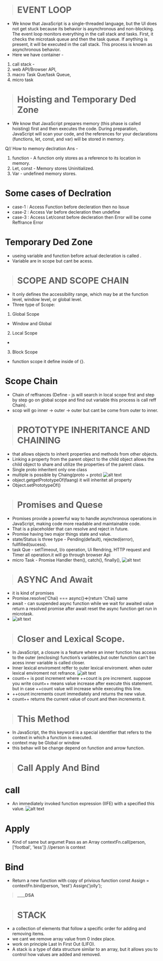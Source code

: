> # EVENT LOOP
- We know that JavaScript is a single-threaded language, but the UI does not get stuck because its behavior is asynchronous and non-blocking. The event loop monitors everything in the call stack and tasks. First, it checks the microtask queue and then the task queue. If anything is present, it will be executed in the call stack. This process is known as asynchronous behavior.
- Here we have container - 
01. call stack -  
02. web API/Browser API, 
03. macro Task Que/task Queue,
04. micro task  

> # Hoisting and Temporary Ded Zone
- We know that JavaScript prepares memory (this phase is called hoisting) first and then executes the code. During preparation, JavaScript will scan your code, and the references for your declarations (functions, let, const, and var) will be stored in memory.

Q// How to memory declration
Ans - 
01. function - A function only stores as a reference to its location in memory.
02. Let, const - Memory stores Uninitialized.
03. Var - undefined memory stores.
# Some cases of Declration
- case-1 : Access Function before decleration then no Issue
- case-2 : Access Var before decleration then undefine
- case-3 : Access Let/const before decleration then Error will be come Reffrance Error
# Temporary Ded Zone
- useing variable and function before actual decleration is called .
- Variable are in scope but cant be acess.
> # SCOPE AND SCOPE CHAIN
- It only defines the accessibility range, which may be at the function level, window level, or global level.
- Three type of Scope: 
01. Global Scope
- Window and Global
02. Local Scope
- 
03. Block Scope
- function scope it define inside of {}.

# Scope Chain
-  Chain of reffrances (Define -  js will search in local scope first and step by step go on global scope and find out variable this process is call reff Chain).
- scop will go inner -> outer -> outer but cant be come from outer to inner.

> # PROTOTYPE INHERITANCE AND CHAINING
-  that allows objects to inherit properties and methods from other objects.
- Linking a property from the parent object to the child object allows the child object to share and utilize the properties of the parent class.
- Single proto inheritent only one class
- multiple is possible by Chaing(proto + proto)
![alt text](img/image.png)
- object.getgetPrototypeOf(faang) it will inheritet all property
- Object.setPrototypeOf()

> # Promises and Quese
- Promises provide a powerful way to handle asynchronous operations in JavaScript, making code more readable and maintainable code.
- That is a placeholder that can resolve and reject in future.
- Promise having two major things state and value.
- state/Status is three type - Pending(default), rejected(error), fullfilled(sucess).
- task Que - setTimeout, I/o operation, Ui Rendring, HTTP request and Timer all operation.it will go through browser Api
- micro Task -  Promise Handler then(), catch(), finally(), 
![alt text](img/image1.png)

> # ASYNC And Await
- it is kind of promises
- Promise.resolve('Chai) === async()=>{return 'Chai} same 
- await -  can suspended async function while we wait for awaited value return a resolved promise after await reset the async function get run in microtask.
- ![alt text](img/image2.png)

> # Closer and Lexical Scope.

- In JavaScript, a closure is a feature where an inner function has access to the outer (enclosing) function’s variables,but outer function can't be acess inner variable is called closer.
- Inner lexical enviroment reffer to outer lexical enviroment. when outer lexical enviroment not refrance.
![alt text](img/image3.png)
- count++ is post increment where ++count is pre increment. suppose you write count++ means value increase after execute this statement. but in case ++count value will increase while executing this line.
- ++count increments count immediately and returns the new value.
- count++ returns the current value of count and then increments it.

> # This Method
- In JavaScript, the this keyword is a special identifier that refers to the context in which a function is executed. 
- context may be Global or window
- this behav will be change depend on function and arrow function.

> # Call Apply And Bind
# call
- An immediately invoked function expression (IIFE) with a specified this value.
![alt text](img/image4.png)
# Apply
- Kind of same but argumet Pass as an Array
contextFn.call(person, ['footbal', 'less']) //person is context 
# Bind
- Return a new function with copy of privious function
const Assign = contextFn.bind(person, 'test') 
 Assign('jolly');


> ______________________________________DSA__________________________________

> # STACK
- a collection of elements that follow a specific order for adding and removing items.
- we cant we remove array value from 0 index place.
- work on principle Last In First Out (LIFO).
- A stack is a type of data structure similar to an array, but it allows you to control how values are added and removed.
